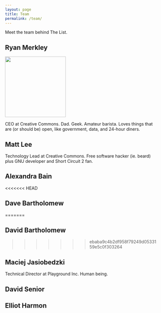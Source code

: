 ```yaml
---
layout: page
title: Team
permalink: /team/
---
```


Meet the team behind The List.

## Ryan Merkley

<img class="float-left" width="200" src="/img/ryan.jpg" />

CEO at Creative Commons. Dad. Geek. Amateur
barista. Loves things that are (or should be) open, like government,
data, and 24-hour diners.

## Matt Lee

Technology Lead at Creative Commons. Free software hacker (ie. beard) plus GNU developer and Short Circuit 2 fan.

## Alexandra Bain

<<<<<<< HEAD
## Dave Bartholomew
=======
## David Bartholomew
>>>>>>> ebaba9c4b2df958f79249d0533159e5c0f303264

## Maciej Jasiobedzki

Technical Director at Playground Inc. Human being.

## David Senior

## Elliot Harmon

